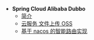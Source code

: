 * **Spring Cloud Alibaba Dubbo**
  * [简介](spring-cloud-alibaba-dubbo-vue/)
  * [云服务 文件上传 OSS](spring-cloud-alibaba-dubbo-vue/云服务-文件上传-OSS.md)
  * [基于 nacos 的智能路由实现](spring-cloud-alibaba-dubbo-vue/基于-nacos-的智能路由实现.md)

